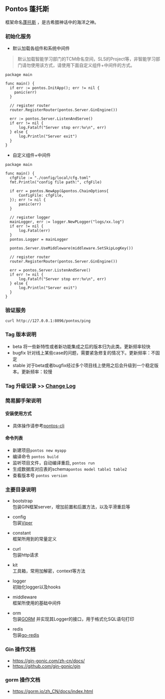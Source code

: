 ## Pontos 蓬托斯

框架命名[蓬托斯](https://baike.baidu.com/item/%E8%93%AC%E6%89%98%E6%96%AF/4452836) ，是古希腊神话中的海洋之神。

### 初始化服务
- 默认加载各组件和系统中间件
> 默认加载智能学习部门的TCM命名空间，SLS的Project等，非智能学习部门请勿使用该方式，请使用下面自定义组件+中间件的方式。
```golang 
package main

func main() {
  if err := pontos.InitApp(); err != nil {
    panic(err)
  }
  
  // register router
  router.RegisterRouter(pontos.Server.GinEngine())

  err := pontos.Server.ListenAndServe()
  if err != nil {
      log.Fatalf("Server stop err:%v\n", err)
  } else {
      log.Println("Server exit")
  }
}
```

- 自定义组件+中间件
```golang 
package main

func main() {
  cfgFile := "./config/local/cfg.toml"
  fmt.Println("config file path:", cfgFile)

  if err = pontos.NewApp(&pontos.ChainOptions{
      ConfigFile: cfgFile,
  }); err != nil {
      panic(err)
  }

  // register logger
  mainLogger, err := logger.NewPLogger("logs/xx.log")
  if err != nil {
      log.Fatal(err)
  }
  pontos.Logger = mainLogger

  pontos.Server.UseMiddleware(middleware.SetSkipLogKey())

  // register router
  router.RegisterRouter(pontos.Server.GinEngine())

  err = pontos.Server.ListenAndServe()
  if err != nil {
      log.Fatalf("Server stop err:%v\n", err)
  } else {
      log.Println("Server exit")
  }
}
```


### 验证服务
```
curl http://127.0.0.1:8096/pontos/ping
```

### Tag 版本说明
- beta   将一些新特性或者新功能集成之后的版本归为此类。更新频率较快
- bugfix 针对线上某些case的问题，需要紧急修复的情况下。更新频率：不固定
- stable 对于beta或者bugfix经过多个项目线上使用之后会升级到一个稳定版本。更新频率：较慢

### Tag 升级记录 >> [Change Log](CHANGELOG.md)

### 简易脚手架说明
#### 安装使用方式
* 具体操作请参考[pontos-cli](https://pkg/tal_content_arch_lib/pontos-cli/blob/master/README.md)

#### 命令列表
* 新建项目```pontos new myapp```
* 编译命令 ```pontos build```
* 监听项目文件，自动编译重启, ```pontos run```
* 生成数据库对应表的schema```pontos model table1 table2```
* 查看版本号 ```pontos version```

### 主要目录说明
- bootstrap  
包装GIN框架server，增加前置和后置方法，以及平滑重启等 


- config  
包装[Viper](https://github.com/spf13/viper)  


- constant  
框架所用到的常量定义 


- curl   
包装http请求
  

- kit  
工具箱，常用加解密，context等方法


- logger  
初始化logger以及hooks


- middleware   
框架所使用的基础中间件


- orm  
  包装[GORM](https://gorm.io/zh_CN/docs/index.html) 并实现其Logger的接口，用于格式化SQL语句打印


- redis   
  包装[go-redis](https://github.com/go-redis/redis/v8) 

### Gin 操作文档
- https://gin-gonic.com/zh-cn/docs/
- https://github.com/gin-gonic/gin

### gorm 操作文档
- https://gorm.io/zh_CN/docs/index.html
